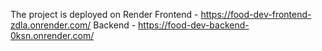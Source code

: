 The project is deployed on Render
Frontend - https://food-dev-frontend-zdla.onrender.com/ 
Backend - https://food-dev-backend-0ksn.onrender.com/
